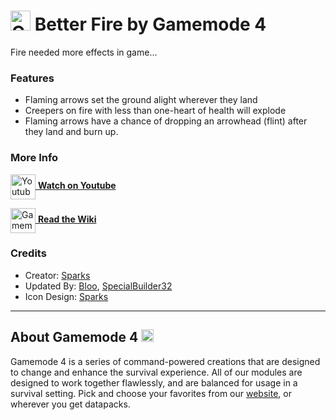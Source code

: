 # <img src="https://raw.githubusercontent.com/Gamemode4Dev/GM4_Datapacks/master/base/images/gm4_logo.png" alt="GM4 Logo" width="32" /> Better Fire by Gamemode 4<!--$pmc:delete-->

Fire needed more effects in game...<!--$pmc:headerSize-->

### Features
- Flaming arrows set the ground alight wherever they land
- Creepers on fire with less than one-heart of health will explode
- Flaming arrows have a chance of dropping an arrowhead (flint) after they land and burn up.

### More Info
[<img src="https://raw.githubusercontent.com/Gamemode4Dev/GM4_Datapacks/master/base/images/youtube_logo.png" alt="Youtube Logo" width="40" align="center"/> **Watch on Youtube**](https://www.youtube.com/watch?v=J5024LhHuWk)

[<img src="https://raw.githubusercontent.com/Gamemode4Dev/GM4_Datapacks/master/base/images/gm4_wiki_logo.png" alt="Gamemode 4 Wiki Logo" width="40" align="center"/> **Read the Wiki**](https://wiki.gm4.co/wiki/Better_Fire)

### Credits
- Creator: [Sparks](https://twitter.com/SelcouthSparks)
- Updated By: [Bloo](https://twitter.com/Bloo_dev), [SpecialBuilder32](https://twitter.com/SpecialBuilder)
- Icon Design: [Sparks](https://twitter.com/SelcouthSparks)

---
## About Gamemode 4 <img src="https://raw.githubusercontent.com/Gamemode4Dev/GM4_Datapacks/master/base/images/gm4_logo.png" alt="Gamemode 4 Logo" width="20"/>
Gamemode 4 is a series of command-powered creations that are designed to change and enhance the survival experience. All of our modules are designed to work together flawlessly, and are balanced for usage in a survival setting. Pick and choose your favorites from our [website](https://gm4.co), or wherever you get datapacks.